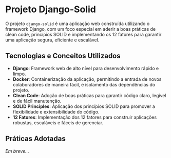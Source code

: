 # Projeto Django-Solid

O projeto `django-solid` é uma aplicação web construída utilizando o framework Django, com um foco especial em aderir a boas práticas de clean code, princípios SOLID e implementando os 12 fatores para garantir uma aplicação segura, eficiente e escalável.


## Tecnologias e Conceitos Utilizados

- **Django**: Framework web de alto nível para desenvolvimento rápido e limpo.
- **Docker**: Containerização da aplicação, permitindo a entrada de novos colaboradores de maneira fácil, e isolamento das dependências do projeto.
- **Clean Code**: Adoção de boas práticas para garantir código claro, legível e de fácil manutenção.
- **SOLID Principles**: Aplicação dos princípios SOLID para promover a flexibilidade e extensibilidade do código.
- **12 Fatores**: Implementação dos 12 fatores para construir aplicações robustas, escaláveis e fáceis de gerenciar.


## Práticas Adotadas

*Em breve...*
